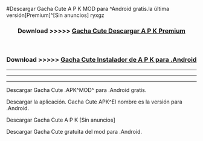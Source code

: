 #Descargar Gacha Cute  A P K MOD para ^Android gratis.la última versión[Premium]^[Sin anuncios] ryxgz



<div align="center">
<h3>Download >>>>> <a href="https://es-web.web.app/?es= ${title}">Gacha Cute  Descargar A P K Premium</a></h3><br>

<h3>Download >>>>> <a href="https://es-web.web.app/?es= ${title}">Gacha Cute  Instalador de A P K para .Android</a></h3>
</div>


----------------------------------------------------------

----------------------------------------------------------

----------------------------------------------------------

Descargar Gacha Cute  .APK^MOD^ para .Android gratis.

Descargar la aplicación. Gacha Cute  APK^El nombre es la versión para .Android.

Descargar Gacha Cute  A P K [Sin anuncios]

Descargar Gacha Cute  gratuita del mod para .Android.